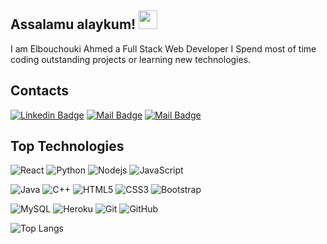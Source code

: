 ## Assalamu alaykum! <img src="https://raw.githubusercontent.com/aemmadi/aemmadi/master/wave.gif" width="30px">

I am Elbouchouki Ahmed a Full Stack Web Developer I Spend most of time coding outstanding projects or learning new technologies.

## Contacts

[![Linkedin Badge](https://img.shields.io/badge/-Elbouchouki-0e76a8?style=flat&labelColor=0e76a8&logo=linkedin&logoColor=white)](https://www.linkedin.com/in/elbouchouki-ahmed/) [![Mail Badge](https://img.shields.io/badge/-@elbouchouki.ahmed-e84393?style=flat&labelColor=e84393&logo=instagram&logoColor=white)](https://www.instagram.com/ahmed.elbouchouki/) [![Mail Badge](https://img.shields.io/badge/-Elbouchouki-c0392b?style=flat&labelColor=c0392b&logo=gmail&logoColor=white)](mailto:elbouchoukigamer@gmail.com)

## Top Technologies
![React](https://img.shields.io/badge/-React-black?style=flat-square&logo=react)
![Python](https://img.shields.io/badge/-Python-black?style=flat-square&logo=Python)
![Nodejs](https://img.shields.io/badge/-Nodejs-black?style=flat-square&logo=Node.js)
![JavaScript](https://img.shields.io/badge/-JavaScript-black?style=flat-square&logo=javascript)

![Java](https://img.shields.io/badge/-java-E34A86?style=flat-square&logo=java)
![C++](https://img.shields.io/badge/-C++-00599C?style=flat-square&logo=c)
![HTML5](https://img.shields.io/badge/-HTML5-E34F26?style=flat-square&logo=html5&logoColor=white)
![CSS3](https://img.shields.io/badge/-CSS3-1572B6?style=flat-square&logo=css3)
![Bootstrap](https://img.shields.io/badge/-Bootstrap-563D7C?style=flat-square&logo=bootstrap)

![MySQL](https://img.shields.io/badge/-MySQL-black?style=flat-square&logo=mysql)
![Heroku](https://img.shields.io/badge/-Heroku-430098?style=flat-square&logo=heroku)
![Git](https://img.shields.io/badge/-Git-black?style=flat-square&logo=git)
![GitHub](https://img.shields.io/badge/-GitHub-181717?style=flat-square&logo=github)

![Top Langs](https://github-readme-stats.vercel.app/api/top-langs/?username=elbouchouki&hide=TeX&layout=compact&theme=tokyonight)
